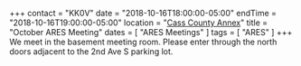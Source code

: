 +++
contact = "KK0V"
date = "2018-10-16T18:00:00-05:00"
endTime = "2018-10-16T19:00:00-05:00"
location = "[Cass County Annex](/places/cass-county-annex/)"
title = "October ARES Meeting"
dates = [ "ARES Meetings" ]
tags = [ "ARES" ]
+++
We meet in the basement meeting room. Please enter through the north
doors adjacent to the 2nd Ave S parking lot.
